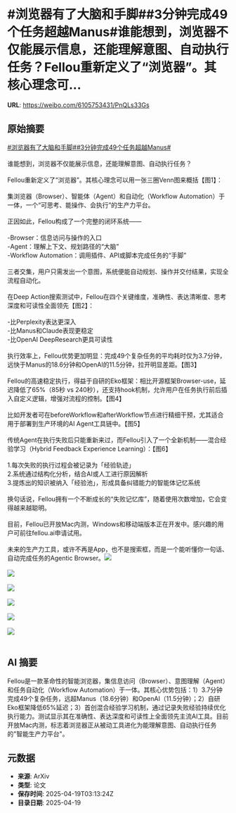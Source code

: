 # #浏览器有了大脑和手脚##3分钟完成49个任务超越Manus#谁能想到，浏览器不仅能展示信息，还能理解意图、自动执行任务？Fellou重新定义了“浏览器”。其核心理念可...

**URL**: https://weibo.com/6105753431/PnQLs33Gs

## 原始摘要

<a href="https://m.weibo.cn/search?containerid=231522type%3D1%26t%3D10%26q%3D%23%E6%B5%8F%E8%A7%88%E5%99%A8%E6%9C%89%E4%BA%86%E5%A4%A7%E8%84%91%E5%92%8C%E6%89%8B%E8%84%9A%23&amp;extparam=%23%E6%B5%8F%E8%A7%88%E5%99%A8%E6%9C%89%E4%BA%86%E5%A4%A7%E8%84%91%E5%92%8C%E6%89%8B%E8%84%9A%23" data-hide=""><span class="surl-text">#浏览器有了大脑和手脚#</span></a><a href="https://m.weibo.cn/search?containerid=231522type%3D1%26t%3D10%26q%3D%233%E5%88%86%E9%92%9F%E5%AE%8C%E6%88%9049%E4%B8%AA%E4%BB%BB%E5%8A%A1%E8%B6%85%E8%B6%8AManus%23&amp;extparam=%233%E5%88%86%E9%92%9F%E5%AE%8C%E6%88%9049%E4%B8%AA%E4%BB%BB%E5%8A%A1%E8%B6%85%E8%B6%8AManus%23" data-hide=""><span class="surl-text">#3分钟完成49个任务超越Manus#</span></a><br><br>谁能想到，浏览器不仅能展示信息，还能理解意图、自动执行任务？<br><br>Fellou重新定义了“浏览器”。其核心理念可以用一张三圈Venn图来概括【图1】：<br><br>集浏览器（Browser）、智能体（Agent）和自动化（Workflow Automation）于一体，一个“可思考、能操作、会执行”的生产力平台。<br><br>正因如此，Fellou构成了一个完整的闭环系统——<br><br>-Browser：信息访问与操作的入口  <br>-Agent：理解上下文、规划路径的“大脑”  <br>-Workflow Automation：调用插件、API或脚本完成任务的“手脚”<br><br>三者交集，用户只需发出一个意图，系统便能自动规划、操作并交付结果，实现全流程自动化。<br><br>在Deep Action搜索测试中，Fellou在四个关键维度，准确性、表达清晰度、思考深度和可读性全面领先【图2】：<br><br>-比Perplexity表达更深入  <br>-比Manus和Claude表现更稳定  <br>-比OpenAI DeepResearch更具可读性<br><br>执行效率上，Fellou优势更加明显：完成49个复杂任务的平均耗时仅为3.7分钟，远快于Manus的18.6分钟和OpenAI的11.5分钟，拉开明显差距。【图3】<br><br>Fellou的高速稳定执行，得益于自研的Eko框架：相比开源框架Browser-use，延迟降低了65%（85秒 vs 240秒），还支持hook机制，允许用户在任务执行前后插入自定义逻辑，增强对流程的控制。【图4】<br><br>比如开发者可在beforeWorkflow和afterWorkflow节点进行精细干预，尤其适合用于部署到生产环境的AI Agent工具链中。【图5】<br><br>传统Agent在执行失败后只能重新来过，而Fellou引入了一个全新机制——混合经验学习（Hybrid Feedback Experience Learning）：【图6】<br><br>1.每次失败的执行过程会被记录为「经验轨迹」  <br>2.系统通过结构化分析，结合AI或人工进行原因解析  <br>3.提炼出的知识被纳入「经验池」，形成具备纠错能力的智能体记忆系统<br><br>换句话说，Fellou拥有一个不断成长的“失败记忆库”，随着使用次数增加，它会变得越来越聪明。<br><br>目前，Fellou已开放Mac内测，Windows和移动端版本正在开发中。感兴趣的用户可前往fellou.ai申请试用。<br><br>未来的生产力工具，或许不再是App，也不是搜索框，而是一个能听懂你一句话、自动完成任务的Agentic Browser。<img style="" src="https://tvax3.sinaimg.cn/large/006Fd7o3gy1i0l48vdyhhj30u30k076v.jpg" referrerpolicy="no-referrer"><br><br><img style="" src="https://tvax1.sinaimg.cn/large/006Fd7o3gy1i0l48rntehj30u30k0n17.jpg" referrerpolicy="no-referrer"><br><br><img style="" src="https://tvax2.sinaimg.cn/large/006Fd7o3gy1i0l48v8vl1j30u30k00w0.jpg" referrerpolicy="no-referrer"><br><br><img style="" src="https://tvax3.sinaimg.cn/large/006Fd7o3gy1i0l48vfbbpj30u30k0dhc.jpg" referrerpolicy="no-referrer"><br><br><img style="" src="https://tvax3.sinaimg.cn/large/006Fd7o3gy1i0l48w4f04j30y30k0anb.jpg" referrerpolicy="no-referrer"><br><br><img style="" src="https://tvax4.sinaimg.cn/large/006Fd7o3gy1i0l48v9ao6j30u30k0whp.jpg" referrerpolicy="no-referrer"><br><br>

## AI 摘要

Fellou是一款革命性的智能浏览器，集信息访问（Browser）、意图理解（Agent）和任务自动化（Workflow Automation）于一体。其核心优势包括：1）3.7分钟完成49个复杂任务，远超Manus（18.6分钟）和OpenAI（11.5分钟）；2）自研Eko框架降低65%延迟；3）首创混合经验学习机制，通过记录失败经验持续优化执行能力。测试显示其在准确性、表达深度和可读性上全面领先主流AI工具。目前开放Mac内测，标志着浏览器正从被动工具进化为能理解意图、自动执行任务的"智能生产力平台"。

## 元数据

- **来源**: ArXiv
- **类型**: 论文
- **保存时间**: 2025-04-19T03:13:24Z
- **目录日期**: 2025-04-19
